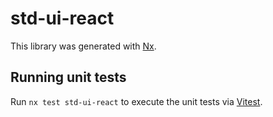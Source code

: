 # std-ui-react

This library was generated with [Nx](https://nx.dev).

## Running unit tests

Run `nx test std-ui-react` to execute the unit tests via [Vitest](https://vitest.dev/).
